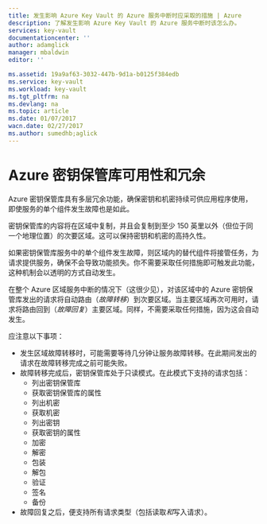 ```yaml
---
title: 发生影响 Azure Key Vault 的 Azure 服务中断时应采取的措施 | Azure
description: 了解发生影响 Azure Key Vault 的 Azure 服务中断时该怎么办。
services: key-vault
documentationcenter: ''
author: adamglick
manager: mbaldwin
editor: ''

ms.assetid: 19a9af63-3032-447b-9d1a-b0125f384edb
ms.service: key-vault
ms.workload: key-vault
ms.tgt_pltfrm: na
ms.devlang: na
ms.topic: article
ms.date: 01/07/2017
wacn.date: 02/27/2017
ms.author: sumedhb;aglick
---
```


# Azure 密钥保管库可用性和冗余
Azure 密钥保管库具有多层冗余功能，确保密钥和机密持续可供应用程序使用，即使服务的单个组件发生故障也是如此。

密钥保管库的内容将在区域中复制，并且会复制到至少 150 英里以外（但位于同一个地理位置）的次要区域。这可以保持密钥和机密的高持久性。

如果密钥保管库服务中的单个组件发生故障，则区域内的替代组件将接管任务，为请求提供服务，确保不会导致功能损失。你不需要采取任何措施即可触发此功能，这种机制会以透明的方式自动发生。

在整个 Azure 区域服务中断的情况下（这很少见），对该区域中的 Azure 密钥保管库发出的请求将自动路由（*故障转移*）到次要区域。当主要区域再次可用时，请求将路由回到（*故障回复*）主要区域。同样，不需要采取任何措施，因为这会自动发生。

应注意以下事项：

- 发生区域故障转移时，可能需要等待几分钟让服务故障转移。在此期间发出的请求在故障转移完成之前可能失败。
- 故障转移完成后，密钥保管库处于只读模式。在此模式下支持的请求包括：
  - 列出密钥保管库
  - 获取密钥保管库的属性
  - 列出机密
  - 获取机密
  - 列出密钥
  - 获取密钥的属性
  - 加密
  - 解密
  - 包装
  - 解包
  - 验证
  - 签名
  - 备份
- 故障回复之后，便支持所有请求类型（包括读取*和*写入请求）。

<!---HONumber=Mooncake_0220_2017-->